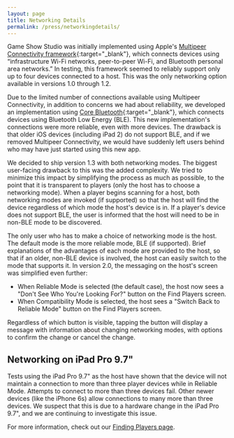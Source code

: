 ```yaml
---
layout: page
title: Networking Details
permalink: /press/networkingdetails/
---
```



Game Show Studio was initially implemented using Apple's [Multipeer Connectivity framework](https://developer.apple.com/library/ios/documentation/MultipeerConnectivity/Reference/MultipeerConnectivityFramework/index.html){:target="_blank<!-- markup clean_ -->"}, which connects devices using “infrastructure Wi-Fi networks, peer-to-peer Wi-Fi, and Bluetooth personal area networks.” In testing, this framework seemed to reliably support only up to four devices connected to a host. This was the only networking option available in versions 1.0 through 1.2.

Due to the limited number of connections available using Multipeer Connectivity, in addition to concerns we had about reliability, we developed an implementation using [Core Bluetooth](https://developer.apple.com/library/ios/documentation/NetworkingInternetWeb/Conceptual/CoreBluetooth_concepts/AboutCoreBluetooth/Introduction.html){:target="_blank<!-- markup clean_ -->"}, which connects devices using Bluetooth Low Energy (BLE). This new implementation's connections were more reliable, even with more devices. The drawback is that older iOS devices (including iPad 2) do not support BLE, and if we removed Multipeer Connectivity, we would have suddenly left users behind who may have just started using this new app.

We decided to ship version 1.3 with both networking modes. The biggest user-facing drawback to this was the added complexity. We tried to minimize this impact by simplifying the process as much as possible, to the point that it is transparent to players (only the host has to choose a networking mode). When a player begins scanning for a host, both networking modes are invoked (if supported) so that the host will find the device regardless of which mode the host's device is in. If a player's device does not support BLE, the user is informed that the host will need to be in non-BLE mode to be discovered.

The only user who has to make a choice of networking mode is the host. The default mode is the more reliable mode, BLE (if supported). Brief explanations of the advantages of each mode are provided to the host, so that if an older, non-BLE device is involved, the host can easily switch to the mode that supports it. In version 2.0, the messaging on the host's screen was simplified even further:

* When Reliable Mode is selected (the default case), the host now sees a "Don't See Who You're Looking For?" button on the Find Players screen.
* When Compatibility Mode is selected, the host sees a "Switch Back to Reliable Mode" button on the Find Players screen.

Regardless of which button is visible, tapping the button will display a message with information about changing networking modes, with options to confirm the change or cancel the change.

## Networking on iPad Pro 9.7"

Tests using the iPad Pro 9.7" as the host have shown that the device will not maintain a connection to more than three player devices while in Reliable Mode. Attempts to connect to more than three devices fail. Other newer devices (like the iPhone 6s) allow connections to many more than three devices. We suspect that this is due to a hardware change in the iPad Pro 9.7", and we are continuing to investigate this issue.

For more information, check out our [Finding Players page](/help/findingplayers).
